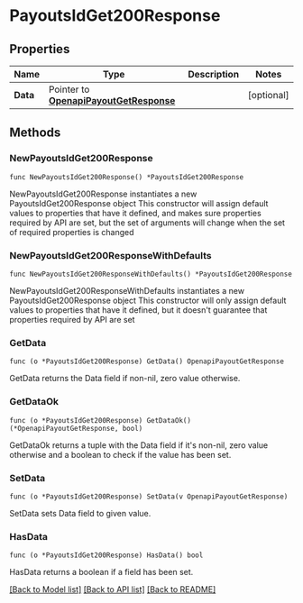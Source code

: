# PayoutsIdGet200Response

## Properties

Name | Type | Description | Notes
------------ | ------------- | ------------- | -------------
**Data** | Pointer to [**OpenapiPayoutGetResponse**](OpenapiPayoutGetResponse.md) |  | [optional] 

## Methods

### NewPayoutsIdGet200Response

`func NewPayoutsIdGet200Response() *PayoutsIdGet200Response`

NewPayoutsIdGet200Response instantiates a new PayoutsIdGet200Response object
This constructor will assign default values to properties that have it defined,
and makes sure properties required by API are set, but the set of arguments
will change when the set of required properties is changed

### NewPayoutsIdGet200ResponseWithDefaults

`func NewPayoutsIdGet200ResponseWithDefaults() *PayoutsIdGet200Response`

NewPayoutsIdGet200ResponseWithDefaults instantiates a new PayoutsIdGet200Response object
This constructor will only assign default values to properties that have it defined,
but it doesn't guarantee that properties required by API are set

### GetData

`func (o *PayoutsIdGet200Response) GetData() OpenapiPayoutGetResponse`

GetData returns the Data field if non-nil, zero value otherwise.

### GetDataOk

`func (o *PayoutsIdGet200Response) GetDataOk() (*OpenapiPayoutGetResponse, bool)`

GetDataOk returns a tuple with the Data field if it's non-nil, zero value otherwise
and a boolean to check if the value has been set.

### SetData

`func (o *PayoutsIdGet200Response) SetData(v OpenapiPayoutGetResponse)`

SetData sets Data field to given value.

### HasData

`func (o *PayoutsIdGet200Response) HasData() bool`

HasData returns a boolean if a field has been set.


[[Back to Model list]](../README.md#documentation-for-models) [[Back to API list]](../README.md#documentation-for-api-endpoints) [[Back to README]](../README.md)


